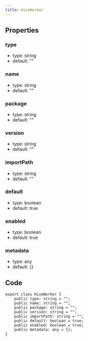 ```yaml
---
title: HiveWorker
---
```


## Properties

### type

-   type: string
-   default: ""

### name

-   type: string
-   default: ""

### package

-   type: string
-   default: ""

### version

-   type: string
-   default: ""

### importPath

-   type: string
-   default: ""

### default

-   type: boolean
-   default: true

### enabled

-   type: boolean
-   default: true

### metadata

-   type: any
-   default: {}

## Code

```
export class HiveWorker {
    public type: string = "";
    public name: string = "";
    public package: string = "";
    public version: string = "";
    public importPath: string = "";
    public default: boolean = true;
    public enabled: boolean = true;
    public metadata: any = {};
}
```
